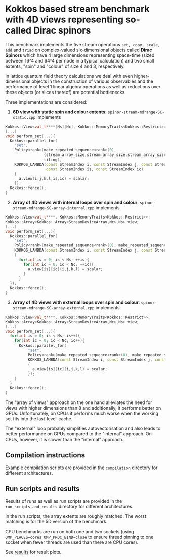 # Kokkos based stream benchmark with 4D views representing so-called Dirac spinors

This benchmark implements the five stream operations `set, copy, scale, add` and `triad` on complex-valued six-dimensional objects called **Dirac Spinors** which have 4 large dimensions representing space-time (sized between 16^4 and 64^4 per node in a typical calculation) and two small extents, "spin" and "colour" of size 4 and 3, respectively.

In lattice quantum field theory calculations we deal with even higher-dimensional objects in the construction of various observables and the performance of level 1 linear algebra operations as well as reductions over these objects (or slices thereof) are potential bottlenecks.

Three implementations are considered:

1) **6D view with static spin and colour extents**: `spinor-stream-mdrange-SC-static.cpp` implements

```c++
Kokkos::View<val_t****[Ns][Nc], Kokkos::MemoryTraits<Kokkos::Restrict>>;
[...]
void perform_set(...){
  Kokkos::parallel_for(
    "set",
    Policy<rank>(make_repeated_sequence<rank>(0), 
                 {stream_array_size,stream_array_size,stream_array_size,stream_array_size,Ns,Nc}, 
                 tiling),
    KOKKOS_LAMBDA(const StreamIndex i, const StreamIndex j, const StreamIndex k, const StreamIndex l,
                  const StreamIndex is, const StreamIndex ic)
    { 
      a.view(i,j,k,l,is,ic) = scalar; 
    });
  Kokkos::fence();
}
```

2) **Array of 4D views with internal loops over spin and colour**: `spinor-stream-mdrange-SC-array-internal.cpp` implements

```c++
Kokkos::View<val_t****, Kokkos::MemoryTraits<Kokkos::Restrict>>;
Kokkos::Array<Kokkos::Array<StreamDeviceArray,Nc>,Ns> view;
[...]
void perform_set(...){
  Kokkos::parallel_for(
    "set", 
    Policy<rank>(make_repeated_sequence<rank>(0), make_repeated_sequence<rank>(stream_array_size), tiling),
    KOKKOS_LAMBDA(const StreamIndex i, const StreamIndex j, const StreamIndex k, const StreamIndex l)
    { 
      for(int is = 0; is < Ns; ++is){
        for(int ic = 0; ic < Nc; ++ic){
          a.view[is][ic](i,j,k,l) = scalar; 
        }
      }
  });
  Kokkos::fence();
}
```

3) **Array of 4D views with external loops over spin and colour**: `spinor-stream-mdrange-SC-array-external.cpp` implements

```c++
Kokkos::View<val_t****, Kokkos::MemoryTraits<Kokkos::Restrict>>;
Kokkos::Array<Kokkos::Array<StreamDeviceArray,Nc>,Ns> view;
[...]
void perform_set(...){
  for(int is = 0; is < Ns; is++){
    for(int ic = 0; ic < Nc; ic++){
      Kokkos::parallel_for(
          "set", 
          Policy<rank>(make_repeated_sequence<rank>(0), make_repeated_sequence<rank>(stream_array_size),tiling),
          KOKKOS_LAMBDA(const StreamIndex i, const StreamIndex j, const StreamIndex k, const StreamIndex l)
          { 
            a.view[is][ic](i,j,k,l) = scalar; 
          });
    }
  }
  Kokkos::fence();
}
```

The "array of views" approach on the one hand alleviates the need for views with higher dimensions than 8 and additionally, it performs better on GPUs.
Unfortunately, on CPUs it performs much worse when the working set fits into the last-level-cache.

The "external" loop probably simplifies autovectorisation and also leads to better performance on GPUs compared to the "internal" approach.
On CPUs, however, it is slower than the "internal" approach.

## Compilation instructions

Example compilation scripts are provided in the `compilation` directory for different architectures.

## Run scripts and results

Results of runs as well as run scripts are provided in the `run_scripts_and_results` directory for different architectures.

In the run scripts, the array extents are roughly matched. The worst matching is for the 5D version of the benchmark.

CPU benchmarks are run on both one and two sockets (using `OMP_PLACES=cores OMP_PROC_BIND=close` to ensure thread pinning to one socket when fewer threads are used than there are CPU cores).

See [results](run_scripts_and_results/spinor_stream_mdrange.pdf) for result plots.
